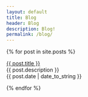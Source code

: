 ```yaml
---
layout: default
title: Blog
header: Blog
description: Blog!
permalink: /blog/
---
```


{% for post in site.posts %}
  <p><a href="{{ post.title }}">{{ post.title }}</a><br>
  {{ post.description }}<br>
   {{ post.date | date_to_string }}</p>
{% endfor %}



